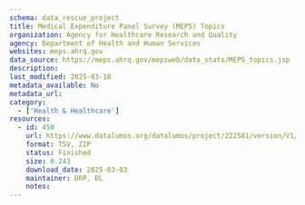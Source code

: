 ```yaml
---
schema: data_rescue_project 
title: Medical Expenditure Panel Survey (MEPS) Topics
organization: Agency for Healthcare Research and Quality
agency: Department of Health and Human Services
websites: meps.ahrq.gov
data_source: https://meps.ahrq.gov/mepsweb/data_stats/MEPS_topics.jsp
description: 
last_modified: 2025-03-18
metadata_available: No
metadata_url: 
category:
  - ['Health & Healthcare'] 
resources:
  - id: 450
    url: https://www.datalumos.org/datalumos/project/222581/version/V1/view
    format: TSV, ZIP
    status: Finished
    size: 0.243
    download_date: 2025-03-03
    maintainer: DRP, DL
    notes: 
---
```

